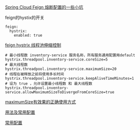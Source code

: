 [Spring Cloud Feign 熔断配置的一些小坑](https://my.oschina.net/u/1758970/blog/1798279)

feign的hystix的开关

```
feign:
  hystrix:
    enabled: true
```



[feign hystrix 线程池伸缩控制](https://juejin.cn/post/6844903609390333960)

```
# 最小线程数 inventory-service 服务名称，所有服务通用配置用default
hystrix.threadpool.inventory-service.coreSize=5
# 最大线程数
hystrix.threadpool.inventory-service.maximumSize=20
# 线程在被释放之前将使用多长时间
hystrix.threadpool.inventory-service.keepAliveTimeMinutes=1
# 设为 true ，允许设置最小线程数 和 最大线程数
hystrix.threadpool.inventory-service.allowMaximumSizeToDivergeFromCoreSize=true
```



[maximumSize有效果的正确使用方式](https://zhuanlan.zhihu.com/p/161522189)



[用法及常用配置](https://www.jianshu.com/p/ea9dc730022c)

[常用配置](https://zhuanlan.zhihu.com/p/79891347)

